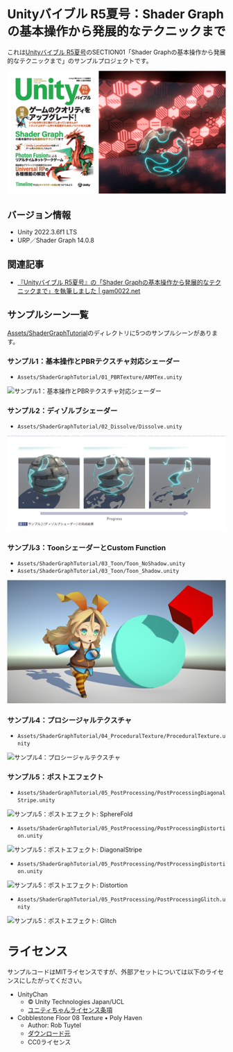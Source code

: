 # Unityバイブル R5夏号：Shader Graphの基本操作から発展的なテクニックまで

これは[Unityバイブル R5夏号](https://amzn.to/3QC10LR)のSECTION01「Shader Graphの基本操作から発展的なテクニックまで」のサンプルプロジェクトです。

![Unityバイブル R5夏号：Shader Graphの基本操作から発展的なテクニックまで](Docs/thumbnail.png)

## バージョン情報

- Unity 2022.3.6f1 LTS
- URP／Shader Graph 14.0.8

## 関連記事

- [『Unityバイブル R5夏号』の「Shader Graphの基本操作から発展的なテクニックまで」を執筆しました | gam0022.net](https://gam0022.net/blog/2023/08/07/unity-bible/)

## サンプルシーン一覧

[Assets/ShaderGraphTutorial](Assets/ShaderGraphTutorial)のディレクトリに5つのサンプルシーンがあります。

### サンプル1：基本操作とPBRテクスチャ対応シェーダー

- `Assets/ShaderGraphTutorial/01_PBRTexture/ARMTex.unity`

![サンプル1：基本操作とPBRテクスチャ対応シェーダー](Docs/01_1_TextureShader.png)

### サンプル2：ディゾルブシェーダー

- `Assets/ShaderGraphTutorial/02_Dissolve/Dissolve.unity`

![サンプル2：ディゾルブシェーダー](Docs/02_Dissolve.png)

### サンプル3：ToonシェーダーとCustom Function

- `Assets/ShaderGraphTutorial/03_Toon/Toon_NoShadow.unity`
- `Assets/ShaderGraphTutorial/03_Toon/Toon_Shadow.unity`

![サンプル3：ToonシェーダーとCustom Function](Docs/03_5_ToonShader.png)

### サンプル4：プロシージャルテクスチャ

- `Assets/ShaderGraphTutorial/04_ProceduralTexture/ProceduralTexture.unity`

![サンプル4：プロシージャルテクスチャ](Docs/04_1_ProceduralTexture.png)

### サンプル5：ポストエフェクト

- `Assets/ShaderGraphTutorial/05_PostProcessing/PostProcessingDiagonalStripe.unity`

![サンプル5：ポストエフェクト: SphereFold](Docs/05_1_Postprocessing_SphereFold.png)

- `Assets/ShaderGraphTutorial/05_PostProcessing/PostProcessingDistortion.unity`

![サンプル5：ポストエフェクト: DiagonalStripe](Docs/05_8_DiagonalStripe.png)

- `Assets/ShaderGraphTutorial/05_PostProcessing/PostProcessingDistortion.unity`

![サンプル5：ポストエフェクト: Distortion](Docs/05_9_Distortion.png)

- `Assets/ShaderGraphTutorial/05_PostProcessing/PostProcessingGlitch.unity`

![サンプル5：ポストエフェクト: Glitch](Docs/05_10_Glitch.png)

# ライセンス

サンプルコードはMITライセンスですが、外部アセットについては以下のライセンスにしたがってください。

- UnityChan
    - © Unity Technologies Japan/UCL
    - [ユニティちゃんライセンス条項](https://unity-chan.com/contents/guideline/)
- Cobblestone Floor 08 Texture • Poly Haven
    - Author: Rob Tuytel
    - [ダウンロード元](https://polyhaven.com/a/cobblestone_floor_08)
    - CC0ライセンス